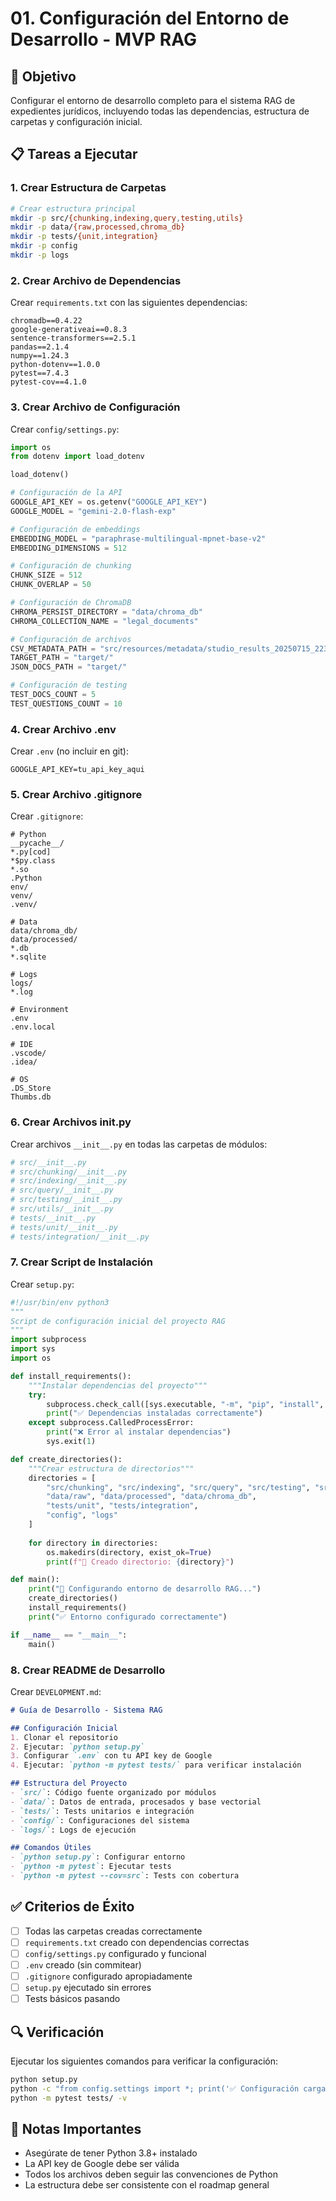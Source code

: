 # 01. Configuración del Entorno de Desarrollo - MVP RAG

## 🎯 Objetivo
Configurar el entorno de desarrollo completo para el sistema RAG de expedientes jurídicos, incluyendo todas las dependencias, estructura de carpetas y configuración inicial.

## 📋 Tareas a Ejecutar

### 1. Crear Estructura de Carpetas
```bash
# Crear estructura principal
mkdir -p src/{chunking,indexing,query,testing,utils}
mkdir -p data/{raw,processed,chroma_db}
mkdir -p tests/{unit,integration}
mkdir -p config
mkdir -p logs
```

### 2. Crear Archivo de Dependencias
Crear `requirements.txt` con las siguientes dependencias:
```
chromadb==0.4.22
google-generativeai==0.8.3
sentence-transformers==2.5.1
pandas==2.1.4
numpy==1.24.3
python-dotenv==1.0.0
pytest==7.4.3
pytest-cov==4.1.0
```

### 3. Crear Archivo de Configuración
Crear `config/settings.py`:
```python
import os
from dotenv import load_dotenv

load_dotenv()

# Configuración de la API
GOOGLE_API_KEY = os.getenv("GOOGLE_API_KEY")
GOOGLE_MODEL = "gemini-2.0-flash-exp"

# Configuración de embeddings
EMBEDDING_MODEL = "paraphrase-multilingual-mpnet-base-v2"
EMBEDDING_DIMENSIONS = 512

# Configuración de chunking
CHUNK_SIZE = 512
CHUNK_OVERLAP = 50

# Configuración de ChromaDB
CHROMA_PERSIST_DIRECTORY = "data/chroma_db"
CHROMA_COLLECTION_NAME = "legal_documents"

# Configuración de archivos
CSV_METADATA_PATH = "src/resources/metadata/studio_results_20250715_2237.csv"
TARGET_PATH = "target/"
JSON_DOCS_PATH = "target/"

# Configuración de testing
TEST_DOCS_COUNT = 5
TEST_QUESTIONS_COUNT = 10
```

### 4. Crear Archivo .env
Crear `.env` (no incluir en git):
```
GOOGLE_API_KEY=tu_api_key_aqui
```

### 5. Crear Archivo .gitignore
Crear `.gitignore`:
```
# Python
__pycache__/
*.py[cod]
*$py.class
*.so
.Python
env/
venv/
.venv/

# Data
data/chroma_db/
data/processed/
*.db
*.sqlite

# Logs
logs/
*.log

# Environment
.env
.env.local

# IDE
.vscode/
.idea/

# OS
.DS_Store
Thumbs.db
```

### 6. Crear Archivos __init__.py
Crear archivos `__init__.py` en todas las carpetas de módulos:
```python
# src/__init__.py
# src/chunking/__init__.py
# src/indexing/__init__.py
# src/query/__init__.py
# src/testing/__init__.py
# src/utils/__init__.py
# tests/__init__.py
# tests/unit/__init__.py
# tests/integration/__init__.py
```

### 7. Crear Script de Instalación
Crear `setup.py`:
```python
#!/usr/bin/env python3
"""
Script de configuración inicial del proyecto RAG
"""
import subprocess
import sys
import os

def install_requirements():
    """Instalar dependencias del proyecto"""
    try:
        subprocess.check_call([sys.executable, "-m", "pip", "install", "-r", "requirements.txt"])
        print("✅ Dependencias instaladas correctamente")
    except subprocess.CalledProcessError:
        print("❌ Error al instalar dependencias")
        sys.exit(1)

def create_directories():
    """Crear estructura de directorios"""
    directories = [
        "src/chunking", "src/indexing", "src/query", "src/testing", "src/utils",
        "data/raw", "data/processed", "data/chroma_db",
        "tests/unit", "tests/integration",
        "config", "logs"
    ]
    
    for directory in directories:
        os.makedirs(directory, exist_ok=True)
        print(f"📁 Creado directorio: {directory}")

def main():
    print("🚀 Configurando entorno de desarrollo RAG...")
    create_directories()
    install_requirements()
    print("✅ Entorno configurado correctamente")

if __name__ == "__main__":
    main()
```

### 8. Crear README de Desarrollo
Crear `DEVELOPMENT.md`:
```markdown
# Guía de Desarrollo - Sistema RAG

## Configuración Inicial
1. Clonar el repositorio
2. Ejecutar: `python setup.py`
3. Configurar `.env` con tu API key de Google
4. Ejecutar: `python -m pytest tests/` para verificar instalación

## Estructura del Proyecto
- `src/`: Código fuente organizado por módulos
- `data/`: Datos de entrada, procesados y base vectorial
- `tests/`: Tests unitarios e integración
- `config/`: Configuraciones del sistema
- `logs/`: Logs de ejecución

## Comandos Útiles
- `python setup.py`: Configurar entorno
- `python -m pytest`: Ejecutar tests
- `python -m pytest --cov=src`: Tests con cobertura
```

## ✅ Criterios de Éxito
- [ ] Todas las carpetas creadas correctamente
- [ ] `requirements.txt` creado con dependencias correctas
- [ ] `config/settings.py` configurado y funcional
- [ ] `.env` creado (sin commitear)
- [ ] `.gitignore` configurado apropiadamente
- [ ] `setup.py` ejecutado sin errores
- [ ] Tests básicos pasando

## 🔍 Verificación
Ejecutar los siguientes comandos para verificar la configuración:
```bash
python setup.py
python -c "from config.settings import *; print('✅ Configuración cargada correctamente')"
python -m pytest tests/ -v
```

## 📝 Notas Importantes
- Asegúrate de tener Python 3.8+ instalado
- La API key de Google debe ser válida
- Todos los archivos deben seguir las convenciones de Python
- La estructura debe ser consistente con el roadmap general 